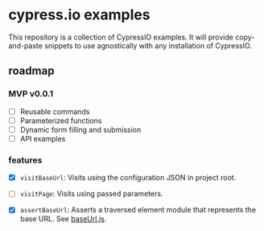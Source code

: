 # cypress.io examples

This repository is a collection of CypressIO examples. It will provide copy-and-paste snippets to use agnostically with any installation of CypressIO.

## roadmap

### MVP v0.0.1

- [ ] Reusable commands
- [ ] Parameterized functions
- [ ] Dynamic form filling and submission
- [ ] API examples

### features

- [x] `visitBaseUrl`: Visits using the configuration JSON in project root.
- [ ] `visitPage`: Visits using passed parameters.
- [x] `assertBaseUrl`: Asserts a traversed element module that represents the base URL. See [baseUrl.js](./cypress/fixtures/test-application/elements/baseUrl.js).


<!--
# Run the tests

The tests are executed from the command line. Fire up terminal, and navigate to the project root.

## 1. Install

```sh
npm install
```

## 2. Execute npm script

```sh
npm run test
```

**Note:** *To view the console.output, open up the Chrome debugging window, by right-clicking > Inspect > Console.*
-->
